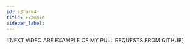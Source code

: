 ```yaml
---
id: s3fork4
title: Example
sidebar_label:
---
```



![NEXT VIDEO ARE EXAMPLE OF MY PULL REQUESTS FROM GITHUB]


<!--
"Working with forks"
"Creating a pull request"

"Allowing changes to a pull request branch created from a fork"

"Committing changes to a pull request branch created from a fork"

-->
